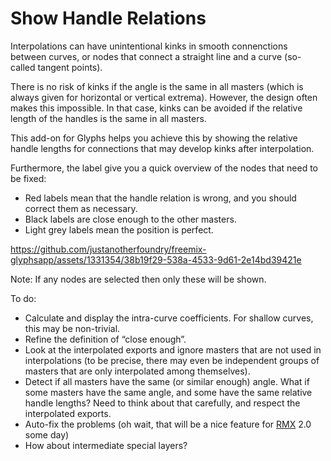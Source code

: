 # Show Handle Relations

Interpolations can have unintentional kinks in smooth connenctions between curves,
or nodes that connect a straight line and a curve (so-called tangent points).

There is no risk of kinks if the angle is the same in all masters
(which is always given for horizontal or vertical extrema). However, the design often makes this impossible.
In that case, kinks can be avoided if the relative length of the handles is the same in all masters.

This add-on for Glyphs helps you achieve this by showing the relative handle lengths
for connections that may develop kinks after interpolation.

Furthermore, the label give you a quick overview of the nodes that need to be fixed:
* Red labels mean that the handle relation is wrong, and you should correct them as necessary.
* Black labels are close enough to the other masters.
* Light grey labels mean the position is perfect.

https://github.com/justanotherfoundry/freemix-glyphsapp/assets/1331354/38b19f29-538a-4533-9d61-2e14bd39421e

Note: If any nodes are selected then only these will be shown.

To do:
* Calculate and display the intra-curve coefficients. For shallow curves, this may be non-trivial.
* Refine the definition of “close enough”.
* Look at the interpolated exports and ignore masters that are not used in interpolations
(to be precise, there may even be independent groups of masters that are only interpolated among themselves).
* Detect if all masters have the same (or similar enough) angle.
What if some masters have the same angle, and some have the same relative handle lengths?
Need to think about that carefully, and respect the interpolated exports.
* Auto-fix the problems (oh wait, that will be a nice feature for [RMX](https://remix-tools.com) 2.0 some day)
* How about intermediate special layers? 
